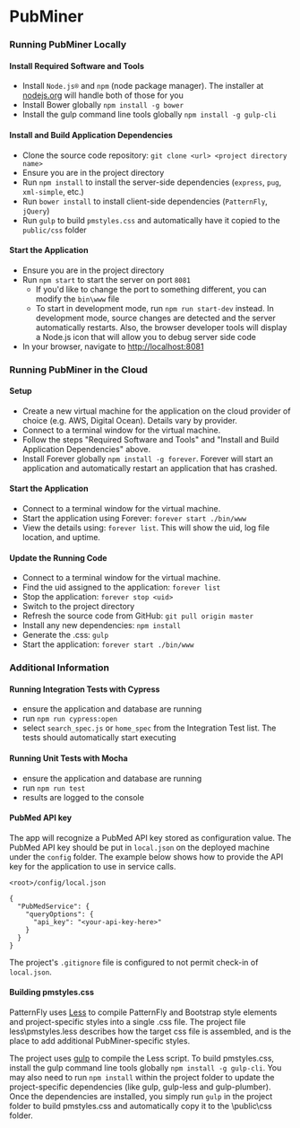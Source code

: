 # PubMiner

### Running PubMiner Locally
#### Install Required Software and Tools
 - Install `Node.js®` and `npm` (node package manager). The installer at [nodejs.org](https://nodejs.org) will handle both of those for you
 - Install Bower globally `npm install -g bower`
 - Install the gulp command line tools globally `npm install -g gulp-cli`

#### Install and Build Application Dependencies
 - Clone the source code repository: `git clone <url> <project directory name>`
 - Ensure you are in the project directory
 - Run `npm install` to install the server-side dependencies (`express`, `pug`, `xml-simple`, etc.)
 - Run `bower install` to install client-side dependencies (`PatternFly`, `jQuery`)
 - Run `gulp` to build `pmstyles.css` and automatically have it copied to the `public/css` folder

#### Start the Application
 - Ensure you are in the project directory
 - Run `npm start` to start the server on port `8081`
    - If you'd like to change the port to something different, you can modify the `bin\www` file
    - To start in development mode, run `npm run start-dev` instead. In development mode, source changes are detected and the server automatically restarts. Also, the browser developer tools will display a Node.js icon that will allow you to debug server side code
 - In your browser, navigate to [http://localhost:8081](http://localhost:8081)

### Running PubMiner in the Cloud
#### Setup
 - Create a new virtual machine for the application on the cloud provider of choice (e.g. AWS, Digital Ocean). Details vary by provider.
 - Connect to a terminal window for the virtual machine.
 - Follow the steps "Required Software and Tools" and "Install and Build Application Dependencies" above.
 - Install Forever globally `npm install -g forever`.  Forever will start an application and automatically restart an application that has crashed.

#### Start the Application
 - Connect to a terminal window for the virtual machine.
 - Start the application using Forever: `forever start ./bin/www`
 - View the details using: `forever list`. This will show the uid, log file location, and uptime.

#### Update the Running Code
 - Connect to a terminal window for the virtual machine.
 - Find the uid assigned to the application: `forever list`
 - Stop the application: `forever stop <uid>`
 - Switch to the project directory
 - Refresh the source code from GitHub: `git pull origin master`
 - Install any new dependencies: `npm install`
 - Generate the .css: `gulp`
 - Start the application: `forever start ./bin/www`

### Additional Information
#### Running Integration Tests with Cypress
 - ensure the application and database are running
 - run `npm run cypress:open`
 - select `search_spec.js` or `home_spec` from the Integration Test list. The tests should automatically start executing

#### Running Unit Tests with Mocha
- ensure the application and database are running
- run `npm run test`
- results are logged to the console

#### PubMed API key
The app will recognize a PubMed API key stored as configuration value. The PubMed API key should be put in `local.json` on the deployed machine under the `config` folder. The example below shows how to provide the API key for the application to use in service calls.
```
<root>/config/local.json
```
```
{
  "PubMedService": {
    "queryOptions": {
      "api_key": "<your-api-key-here>"
    }
  }
}
```
The project's `.gitignore` file is configured to not permit check-in of `local.json`.

#### Building pmstyles.css
PatternFly uses [Less](http://lesscss.org/) to compile PatternFly and Bootstrap style elements and project-specific
styles into a single .css file. The project file less\\pmstyles.less describes how the target css file is assembled, and is the place to add additional PubMiner-specific styles.

The project uses [gulp](https://gulpjs.com/) to compile the Less script. To build pmstyles.css, install the gulp command line tools globally `npm install -g gulp-cli`. You may also need to run `npm install` within the project folder to update the project-specific dependencies (like gulp, gulp-less and gulp-plumber). Once the dependencies are installed, you simply run `gulp` in the project folder to build pmstyles.css and automatically copy it to the \\public\\css folder.
